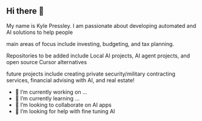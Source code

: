 ## Hi there 👋

My name is Kyle Pressley. I am passionate about developing automated and AI solutions to help people

main areas of focus include investing, budgeting, and tax planning.

Repositories to be added include Local AI projects, AI agent projects, and open source Cursor alternatives

future projects include creating private security/military contracting services, financial advising with AI, and real estate!

- 🔭 I’m currently working on ...
- 🌱 I’m currently learning ...
- 👯 I’m looking to collaborate on AI apps
- 🤔 I’m looking for help with fine tuning AI

<!--
**KylePressley/KylePressley** is a ✨ _special_ ✨ repository because its `README.md` (this file) appears on your GitHub profile.

Here are some ideas to get you started:

- 🔭 I’m currently working on ...
- 🌱 I’m currently learning ...
- 👯 I’m looking to collaborate on ...
- 🤔 I’m looking for help with ...
- 💬 Ask me about ...
- 📫 How to reach me: ...
- 😄 Pronouns: ...
- ⚡ Fun fact: ...
-->
